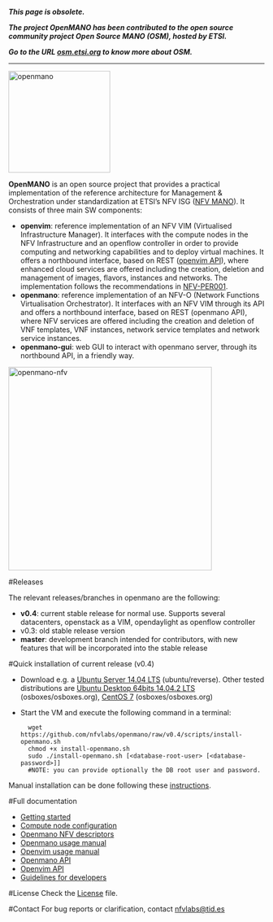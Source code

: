 _**This page is obsolete.**_

_**The project OpenMANO has been contributed to the open source community project Open Source MANO (OSM), hosted by ETSI.**_

_**Go to the URL [osm.etsi.org](https://osm.etsi.org) to know more about OSM.**_

***

<img src="https://github.com/nfvlabs/openmano/raw/master/images/openmano.png" alt="openmano" height="200"/>

**OpenMANO** is an open source project that provides a practical implementation of the reference architecture for Management & Orchestration under standardization at ETSI’s NFV ISG ([NFV MANO](http://www.etsi.org/deliver/etsi_gs/NFV/001_099/002/01.01.01_60/gs_NFV002v010101p.pdf)). It consists of three main SW components:

- **openvim**: reference implementation of an NFV VIM (Virtualised Infrastructure Manager). It interfaces with the compute nodes in the NFV Infrastructure and an openflow controller in order to provide computing and networking capabilities and to deploy virtual machines. It offers a northbound interface, based on REST ([openvim API](http://github.com/nfvlabs/openmano/raw/master/docs/openvim-api-0.6.pdf "openvim API")), where enhanced cloud services are offered including the creation, deletion and management of images, flavors, instances and networks. The implementation follows the recommendations in [NFV-PER001](http://www.etsi.org/deliver/etsi_gs/NFV-PER/001_099/001/01.01.02_60/gs_NFV-PER001v010102p.pdf "ETSI NFV PER001"). 
- **openmano**: reference implementation of an NFV-O (Network Functions Virtualisation Orchestrator). It interfaces with an NFV VIM through its API and offers a northbound interface, based on REST (openmano API), where NFV services are offered including the creation and deletion of VNF templates, VNF instances, network service templates and network service instances.
- **openmano-gui**: web GUI to interact with openmano server, through its northbound API, in a friendly way. 

<img src="https://github.com/nfvlabs/openmano/raw/master/images/openmano-nfv.png" align="middle" alt="openmano-nfv" height="400"/>

#Releases

The relevant releases/branches in openmano are the following:

- **v0.4**: current stable release for normal use. Supports several datacenters, openstack as a VIM, opendaylight as openflow controller
- v0.3: old stable release version
- **master**: development branch intended for contributors, with new features that will be incorporated into the stable release

#Quick installation of current release (v0.4)

- Download e.g. a [Ubuntu Server 14.04 LTS](http://virtualboxes.org/images/ubuntu-server) (ubuntu/reverse). Other tested distributions are [Ubuntu Desktop 64bits 14.04.2 LTS](http://sourceforge.net/projects/osboxes/files/vms/vbox/Ubuntu/14.04/14.04.2/Ubuntu_14.04.2-64bit.7z/download) (osboxes/osboxes.org), [CentOS 7](http://sourceforge.net/projects/osboxes/files/vms/vbox/CentOS/CentOS_7-x86_64.7z/download) (osboxes/osboxes.org)
- Start the VM and execute the following command in a terminal:

        wget https://github.com/nfvlabs/openmano/raw/v0.4/scripts/install-openmano.sh
        chmod +x install-openmano.sh
        sudo ./install-openmano.sh [<database-root-user> [<database-password>]]
        #NOTE: you can provide optionally the DB root user and password.

Manual installation can be done following these [instructions](https://github.com/nfvlabs/openmano/wiki/Getting-started#manual-installation). 

#Full documentation
- [Getting started](https://github.com/nfvlabs/openmano/wiki/Getting-started "getting started")
- [Compute node configuration](https://github.com/nfvlabs/openmano/wiki/Compute-node-configuration "compute node configuration")
- [Openmano NFV descriptors](https://github.com/nfvlabs/openmano/wiki/openmano-descriptors "openmano descriptors")
- [Openmano usage manual](https://github.com/nfvlabs/openmano/wiki/openmano-usage "openmano usage manual")
- [Openvim usage manual](https://github.com/nfvlabs/openmano/wiki/openvim-usage  "openvim usage manual")
- [Openmano API](https://github.com/nfvlabs/openmano/wiki/openmano-api "openmano API")
- [Openvim API](https://github.com/nfvlabs/openmano/raw/master/docs/openvim-api-0.6.pdf "openvim API")
- [Guidelines for developers](https://github.com/nfvlabs/openmano/wiki/guidelines-for-developers "guidelines for developers")

#License
Check the [License](https://github.com/nfvlabs/openmano/blob/master/LICENSE "license") file.

#Contact
For bug reports or clarification, contact [nfvlabs@tid.es](mailto:nfvlabs@tid.es "nfvlabs")

